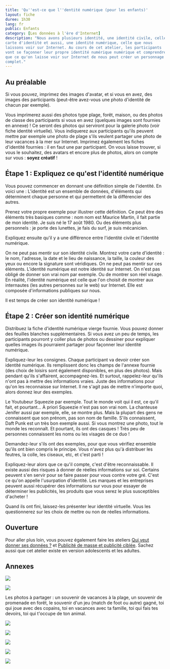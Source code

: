 ```yaml
---
title: 'Qu''est-ce que l''dentité numérique (pour les enfants)'
layout: fiche
duree: 1h30
lang: fr
public: Enfants
category: [Les données à l'ère d'Internet]
description: "Nous avons plusieurs identité, une identité civile, celle sur notre
carte d'identité et aussi, une identité numérique, celle que nous
laissons voir sur Internet. Au cours de cet atelier, les participants
vont se façonner leur propre identité numérique numérique et comprendre
que ce qu'on laisse voir sur Internet de nous peut créer un personnage
complet."
---
```


Au préalable
------------

Si vous pouvez, imprimez des images d'avatar, et si vous en avez, des
images des participants (peut-être avez-vous une photo d'identité de
chacun par exemple).

Vous imprimerez aussi des photos type plage, forêt, maison, ou des
photos de classe des participants si vous en avez (quelques images sont
fournies en annexe) ! Ce seront des photos qui serviront pour la galerie
photo (voir fiche identité virtuelle). Vous indiquerez aux participants
qu'ils peuvent mettre par exemple une photo de plage s'ils veulent
partager une photo de leur vacances à la mer sur Internet. Imprimez
également les fiches d'identité fournies : il en faut une par
participant. On vous laisse trouver, si vous le souhaitez, des avatars
et encore plus de photos, alors on compte sur vous : **soyez créatif** !

Étape 1 : Expliquez ce qu'est l'identité numérique
--------------------------------------------------

Vous pouvez commencer en donnant une définition simple de l'identité. En
voici une : L'identité est un ensemble de données, d'éléments qui
déterminent chaque personne et qui permettent de la différencier des
autres.

Prenez votre propre exemple pour illustrer cette définition. Ce peut
être des éléments très basiques comme : nom nom est Maurice Martin, il
fait partie de mon identité. Je suis né le 17 août 1980. Ou des éléments
plus personnels : je porte des lunettes, je fais du surf, je suis
mécanicien.

Expliquez ensuite qu'il y a une différence entre l'identité civile et
l'identité numérique.

On ne peut pas mentir sur son identité civile. Montrez votre carte
d'identité : le nom, l'adresse, la date et le lieu de naissance, la
taille, la couleur des yeux ou encore la signature sont véridiques. On
ne peut pas mentir sur ces éléments. L'identité numérique est notre
identité sur Internet. On n'est pas obligé de donner son vrai nom par
exemple. Ou de montrer son réel visage. En réalité, l'identité numérique
est celle que l'on choisit de montrer aux internautes (les autres
personnes sur le web) sur Internet. Elle est composée d'informations
publiques sur nous.

Il est temps de créer son identité numérique !

Étape 2 : Créer son identité numérique
--------------------------------------

Distribuez la fiche d'identité numérique vierge fournie. Vous pouvez
donner des feuilles blanches supplémentaires. Si vous avez un peu de
temps, les participants pourront y coller plus de photos ou dessiner
pour expliquer quelles images ils pourraient partager pour façonner leur
identité numérique.

Expliquez-leur les consignes. Chaque participant va devoir créer son
identité numérique. Ils remplissent donc les champs de l'annexe fournie
(des choix de loisirs sont également disponibles, en plus des photos).
Mais pendant qu'ils s'affairent, accompagnez-les. Et surtout,
rappelez-leur qu'ils n'ont pas à mettre des informations vraies. Juste
des informations pour qu'on les reconnaisse sur Internet. Il ne s'agit
pas de mettre n'importe quoi, alors donnez leur des exemples.

Le Youtubeur Squeezie par exemple. Tout le monde voit qui il est, ce
qu'il fait, et pourtant... À priori Squeezie n'est pas son vrai nom. La
chanteuse Jenifer aussi par exemple, elle, se montre plus. Mais la
plupart des gens ne connaissent que son prénom, pas son nom de famille.
S'ils connaissent, Daft Punk est un très bon exemple aussi. Si vous
montrez une photo, tout le monde les reconnaît. Et pourtant, ils ont des
casques ! Très peu de personnes connaissent les noms ou les visages de
ce duo !

Demandez-leur s'ils ont des exemples, pour que vous vérifiez ensemble
qu'ils ont bien compris le principe. Vous n'avez plus qu'à distribuer
les feutres, la colle, les ciseaux, etc, et c'est parti !

Expliquez-leur alors que ce qu'il compte, c'est d'être reconnaissable.
Il existe aussi des risques à donner de réelles informations sur soi.
Certains peuvent s'en servir pour se faire passer pour vous contre votre
gré. C'est ce qu'on appelle l'usurpation d'identité. Les marques et les
entreprises peuvent aussi récupérer des informations sur vous pour
essayer de déterminer les publicités, les produits que vous serez le
plus susceptibles d'acheter !

Quand ils ont fini, laissez-les présenter leur identité virtuelle. Vous
les questionnerez sur les choix de mettre ou non de réelles
informations.

Ouverture
---------

Pour aller plus loin, vous pouvez également faire les ateliers [Qui veut
donner ses données
?](https://voyageursdunumerique.fr/wp-admin/post.php?post=14168&action=edit)
et [Publicité de masse et publicité
ciblée](https://voyageursdunumerique.fr/fiche/publicite-et-economie-des-medias/).
Sachez aussi que cet atelier existe en version adolescents et les
adultes.

Annexes
-------

[![](https://voyageursdunumerique.assets/img/2019/02/carte-id-num-enfants-1.jpg)](https://voyageursdunumerique.assets/img/2019/02/carte-id-num-enfants-1.jpg)

[![](https://voyageursdunumerique.assets/img/2019/02/Dessin-sans-titre.jpg)](https://voyageursdunumerique.assets/img/2019/02/Dessin-sans-titre.jpg)

Les photos à partager : un souvenir de vacances à la plage, un souvenir
de promenade en forêt, le souvenir d'un jeu (match de foot ou autre)
gagné, toi qui joue avec des copains, toi en vacances avec ta famille,
toi qui fais tes devoirs, toi qui t'occupe de ton animal.

[![](https://voyageursdunumerique.assets/img/2019/02/mer-famille.jpg)](https://voyageursdunumerique.assets/img/2019/02/mer-famille.jpg)

[![](https://voyageursdunumerique.assets/img/2019/02/Colombus_Isle.jpg)](https://voyageursdunumerique.assets/img/2019/02/Colombus_Isle.jpg)

[![](https://voyageursdunumerique.assets/img/2019/02/foret.jpg)](https://voyageursdunumerique.assets/img/2019/02/foret.jpg)

[![](https://voyageursdunumerique.assets/img/2019/02/Home_work_routine.jpg)](https://voyageursdunumerique.assets/img/2019/02/Home_work_routine.jpg)

[![](https://voyageursdunumerique.assets/img/2019/02/foot.jpg)](https://voyageursdunumerique.assets/img/2019/02/foot.jpg)
